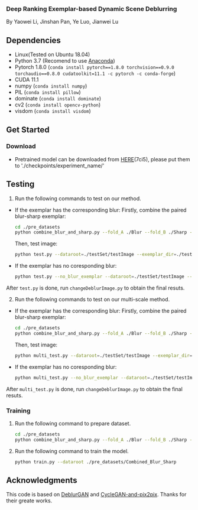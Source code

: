 <!-- TITLE -->
### Deep Ranking Exemplar-based Dynamic Scene Deblurring 
By Yaowei Li, Jinshan Pan, Ye Luo, Jianwei Lu
 
## Dependencies
* Linux(Tested on Ubuntu 18.04) 
* Python 3.7 (Recomend to use [Anaconda](https://www.anaconda.com/products/individual#linux))
* Pytorch 1.8.0 (`conda install pytorch==1.8.0 torchvision==0.9.0 torchaudio==0.8.0 cudatoolkit=11.1 -c pytorch -c conda-forge`)
* CUDA 11.1
* numpy (`conda install numpy`)
* PIL (`conda install pillow`)
* dominate (`conda install dominate`) 
* cv2 (`conda install opencv-python`)
* visdom (`conda install visdom`)

## Get Started

### Download
* Pretrained model can be downloaded from [HERE](https://pan.baidu.com/s/10097ea2xIdQ836b3VAQvjw)(7ci5), please put them to './checkpoints/experiment_name/'

## Testing
1. Run the following commands to test on our method.
 * If the exemplar has the corresponding blur:
    Firstly, combine the paired blur-sharp exemplar:
    ```sh
	cd ./pre_datasets
    python combine_blur_and_sharp.py --fold_A ./Blur --fold_B ./Sharp --fold_AB ./testSet/exemplar_AB
    ```
    Then, test image:
    ```sh
    python test.py --dataroot=./testSet/testImage --exemplar_dir=./testSet/exemplar_AB
    ```
 * If the exemplar has no coresponding blur:
    ```sh
    python test.py --no_blur_exemplar --dataroot=./testSet/testImage --exemplar_dir=./testSet/exemplar_AB
    ```
  After `test.py` is done, run `changeDeblurImage.py` to obtain the final resuts.
  
2. Run the following commands to test on our multi-scale method.
 * If the exemplar has the corresponding blur:
   Firstly, combine the paired blur-sharp exemplar:
   ```sh
   cd ./pre_datasets   
   python combine_blur_and_sharp.py --fold_A ./Blur --fold_B ./Sharp --fold_AB ./testSet/exemplar_AB
   ```
   Then, test image:
   ```sh
   python multi_test.py --dataroot=./testSet/testImage --exemplar_dir=./testSet/exemplar_AB
   ```
 * If the exemplar has no coresponding blur:
   ```sh
   python multi_test.py --no_blur_exemplar --dataroot=./testSet/testImage --exemplar_dir=./testSet/exemplar_AB
   ```
After `multi_test.py` is done, run `changeDeblurImage.py` to obtain the final resuts.

### Training
1. Run the following command to prepare dataset.
   ```sh
   cd ./pre_datasets  
   python combine_blur_and_sharp.py --fold_A ./Blur --fold_B ./Sharp --fold_AB ./Combined_Blur_Sharp
   ```
2. Run the following command to train the model.
   ```sh
   python train.py --dataroot ./pre_datasets/Combined_Blur_Sharp
   ```

## Acknowledgments
This code is based on [DeblurGAN](https://github.com/KupynOrest/DeblurGAN) and [CycleGAN-and-pix2pix](https://github.com/junyanz/pytorch-CycleGAN-and-pix2pix). Thanks for their greate works.


